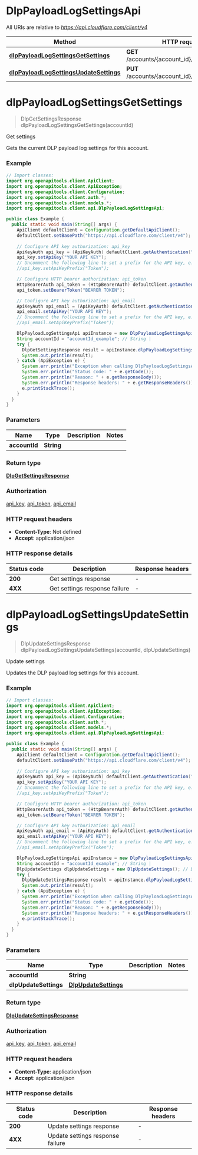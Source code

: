 # DlpPayloadLogSettingsApi

All URIs are relative to *https://api.cloudflare.com/client/v4*

| Method | HTTP request | Description |
|------------- | ------------- | -------------|
| [**dlpPayloadLogSettingsGetSettings**](DlpPayloadLogSettingsApi.md#dlpPayloadLogSettingsGetSettings) | **GET** /accounts/{account_id}/dlp/payload_log | Get settings |
| [**dlpPayloadLogSettingsUpdateSettings**](DlpPayloadLogSettingsApi.md#dlpPayloadLogSettingsUpdateSettings) | **PUT** /accounts/{account_id}/dlp/payload_log | Update settings |


<a id="dlpPayloadLogSettingsGetSettings"></a>
# **dlpPayloadLogSettingsGetSettings**
> DlpGetSettingsResponse dlpPayloadLogSettingsGetSettings(accountId)

Get settings

Gets the current DLP payload log settings for this account.

### Example
```java
// Import classes:
import org.openapitools.client.ApiClient;
import org.openapitools.client.ApiException;
import org.openapitools.client.Configuration;
import org.openapitools.client.auth.*;
import org.openapitools.client.models.*;
import org.openapitools.client.api.DlpPayloadLogSettingsApi;

public class Example {
  public static void main(String[] args) {
    ApiClient defaultClient = Configuration.getDefaultApiClient();
    defaultClient.setBasePath("https://api.cloudflare.com/client/v4");
    
    // Configure API key authorization: api_key
    ApiKeyAuth api_key = (ApiKeyAuth) defaultClient.getAuthentication("api_key");
    api_key.setApiKey("YOUR API KEY");
    // Uncomment the following line to set a prefix for the API key, e.g. "Token" (defaults to null)
    //api_key.setApiKeyPrefix("Token");

    // Configure HTTP bearer authorization: api_token
    HttpBearerAuth api_token = (HttpBearerAuth) defaultClient.getAuthentication("api_token");
    api_token.setBearerToken("BEARER TOKEN");

    // Configure API key authorization: api_email
    ApiKeyAuth api_email = (ApiKeyAuth) defaultClient.getAuthentication("api_email");
    api_email.setApiKey("YOUR API KEY");
    // Uncomment the following line to set a prefix for the API key, e.g. "Token" (defaults to null)
    //api_email.setApiKeyPrefix("Token");

    DlpPayloadLogSettingsApi apiInstance = new DlpPayloadLogSettingsApi(defaultClient);
    String accountId = "accountId_example"; // String | 
    try {
      DlpGetSettingsResponse result = apiInstance.dlpPayloadLogSettingsGetSettings(accountId);
      System.out.println(result);
    } catch (ApiException e) {
      System.err.println("Exception when calling DlpPayloadLogSettingsApi#dlpPayloadLogSettingsGetSettings");
      System.err.println("Status code: " + e.getCode());
      System.err.println("Reason: " + e.getResponseBody());
      System.err.println("Response headers: " + e.getResponseHeaders());
      e.printStackTrace();
    }
  }
}
```

### Parameters

| Name | Type | Description  | Notes |
|------------- | ------------- | ------------- | -------------|
| **accountId** | **String**|  | |

### Return type

[**DlpGetSettingsResponse**](DlpGetSettingsResponse.md)

### Authorization

[api_key](../README.md#api_key), [api_token](../README.md#api_token), [api_email](../README.md#api_email)

### HTTP request headers

 - **Content-Type**: Not defined
 - **Accept**: application/json

### HTTP response details
| Status code | Description | Response headers |
|-------------|-------------|------------------|
| **200** | Get settings response |  -  |
| **4XX** | Get settings response failure |  -  |

<a id="dlpPayloadLogSettingsUpdateSettings"></a>
# **dlpPayloadLogSettingsUpdateSettings**
> DlpUpdateSettingsResponse dlpPayloadLogSettingsUpdateSettings(accountId, dlpUpdateSettings)

Update settings

Updates the DLP payload log settings for this account.

### Example
```java
// Import classes:
import org.openapitools.client.ApiClient;
import org.openapitools.client.ApiException;
import org.openapitools.client.Configuration;
import org.openapitools.client.auth.*;
import org.openapitools.client.models.*;
import org.openapitools.client.api.DlpPayloadLogSettingsApi;

public class Example {
  public static void main(String[] args) {
    ApiClient defaultClient = Configuration.getDefaultApiClient();
    defaultClient.setBasePath("https://api.cloudflare.com/client/v4");
    
    // Configure API key authorization: api_key
    ApiKeyAuth api_key = (ApiKeyAuth) defaultClient.getAuthentication("api_key");
    api_key.setApiKey("YOUR API KEY");
    // Uncomment the following line to set a prefix for the API key, e.g. "Token" (defaults to null)
    //api_key.setApiKeyPrefix("Token");

    // Configure HTTP bearer authorization: api_token
    HttpBearerAuth api_token = (HttpBearerAuth) defaultClient.getAuthentication("api_token");
    api_token.setBearerToken("BEARER TOKEN");

    // Configure API key authorization: api_email
    ApiKeyAuth api_email = (ApiKeyAuth) defaultClient.getAuthentication("api_email");
    api_email.setApiKey("YOUR API KEY");
    // Uncomment the following line to set a prefix for the API key, e.g. "Token" (defaults to null)
    //api_email.setApiKeyPrefix("Token");

    DlpPayloadLogSettingsApi apiInstance = new DlpPayloadLogSettingsApi(defaultClient);
    String accountId = "accountId_example"; // String | 
    DlpUpdateSettings dlpUpdateSettings = new DlpUpdateSettings(); // DlpUpdateSettings | 
    try {
      DlpUpdateSettingsResponse result = apiInstance.dlpPayloadLogSettingsUpdateSettings(accountId, dlpUpdateSettings);
      System.out.println(result);
    } catch (ApiException e) {
      System.err.println("Exception when calling DlpPayloadLogSettingsApi#dlpPayloadLogSettingsUpdateSettings");
      System.err.println("Status code: " + e.getCode());
      System.err.println("Reason: " + e.getResponseBody());
      System.err.println("Response headers: " + e.getResponseHeaders());
      e.printStackTrace();
    }
  }
}
```

### Parameters

| Name | Type | Description  | Notes |
|------------- | ------------- | ------------- | -------------|
| **accountId** | **String**|  | |
| **dlpUpdateSettings** | [**DlpUpdateSettings**](DlpUpdateSettings.md)|  | |

### Return type

[**DlpUpdateSettingsResponse**](DlpUpdateSettingsResponse.md)

### Authorization

[api_key](../README.md#api_key), [api_token](../README.md#api_token), [api_email](../README.md#api_email)

### HTTP request headers

 - **Content-Type**: application/json
 - **Accept**: application/json

### HTTP response details
| Status code | Description | Response headers |
|-------------|-------------|------------------|
| **200** | Update settings response |  -  |
| **4XX** | Update settings response failure |  -  |

